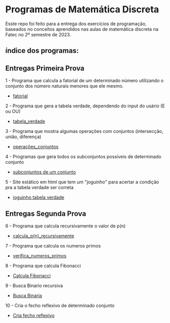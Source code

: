# Programas de Matemática Discreta

Esste repo foi feito para a entrega dos exercícios de programação, baseados no conceitos aprendidos nas aulas de matemática discreta na Fatec no 2º semestre de 2023.

## índice dos programas:

## Entregas Primeira Prova

1 - Programa que calcula a fatorial de um determinado número utilizando o conjunto dos número naturais menores que ele mesmo.
* [fatorial](fatorial.py)

2 - Programa que gera a tabela verdade, dependendo do input do usário (E ou OU)
* [tabela_verdade](gera_tabelas_verdade.py)

3 - Programa que mostra algumas operações com conjuntos (intersecção, união, diferença)
* [operações_conjuntos](operacoes_conjuntos.py)

4 - Programas que gera todos os subconjuntos possíveis de determinado conjunto
* [subconjuntos de um conjunto](subconjuntos_de_um_conjunto.py)

5 - Site estático em html que tem um "joguinho" para acertar a condição pra a tabela verdade ser correta
* [joguinho tabela verdade](tabela_verdade.html)

## Entregas Segunda Prova

6 - Programa que calcula recursivamente o valor de p(n)
* [calcula_p(n)_recursivamente](codigo_calcula_p(n).py)

7 - Programa que calcula os numeros primos
* [verifica_numeros_primos](calcula_se_o_numero_eh_primo.py)
  
8 - Programa que calcula Fibonacci
* [Calcula Fibonacci](calcula_fibonacci.py)
  
9 - Busca Binario recursiva
* [Busca Binaria](busca_binaria.py)
  
10 - Cria o fecho reflexivo de determinado conjunto
* [Cria fecho reflexivo](cria_fecho_reflexivo.py)